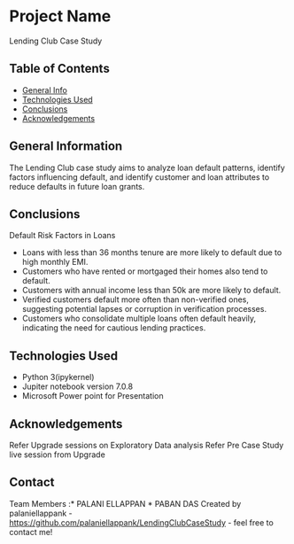 # Project Name
Lending Club Case Study

## Table of Contents
* [General Info](#general-information)
* [Technologies Used](#technologies-used)
* [Conclusions](#conclusions)
* [Acknowledgements](#acknowledgements)

## General Information
The Lending Club case study aims to analyze loan default patterns, identify factors influencing default, and identify customer and loan attributes to reduce defaults in future loan grants.

## Conclusions
Default Risk Factors in Loans

* Loans with less than 36 months tenure are more likely to default due to high monthly EMI.
* Customers who have rented or mortgaged their homes also tend to default.
* Customers with annual income less than 50k are more likely to default.
* Verified customers default more often than non-verified ones, suggesting potential lapses or corruption in verification processes.
* Customers who consolidate multiple loans often default heavily, indicating the need for cautious lending practices.

## Technologies Used
* Python 3(ipykernel)
* Jupiter notebook version 7.0.8
* Microsoft Power point for Presentation

## Acknowledgements
Refer Upgrade sessions on Exploratory Data analysis
Refer Pre Case Study live session from Upgrade

## Contact
Team Members :* PALANI ELLAPPAN
              * PABAN DAS
Created by palaniellappank - https://github.com/palaniellappank/LendingClubCaseStudy - feel free to contact me!
